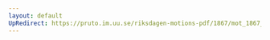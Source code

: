 ```yaml
---
layout: default
UpRedirect: https://pruto.im.uu.se/riksdagen-motions-pdf/1867/mot_1867__fk__22/mot_1867__fk__22-002.pdf
---
```

